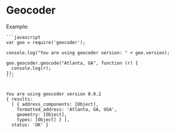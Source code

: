 # Geocoder

Example:

    ```javascript
    var geo = require('geocoder');

    console.log("You are using geocoder version: " + geo.version);

    geo.geocoder.geocode("Atlanta, GA", function (r) {
      console.log(r);
    });
    ```


    You are using geocoder version 0.0.2
    { results: 
      [ { address_components: [Object],
        formatted_address: 'Atlanta, GA, USA',
        geometry: [Object],
        types: [Object] } ],
      status: 'OK' }
